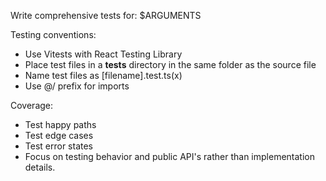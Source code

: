 Write comprehensive tests for: $ARGUMENTS

Testing conventions:
* Use Vitests with React Testing Library
* Place test files in a __tests__ directory in the same folder as the source file
* Name test files as [filename].test.ts(x)
* Use @/ prefix for imports

Coverage:
* Test happy paths
* Test edge cases
* Test error states
* Focus on testing behavior and public API's rather than implementation details.
